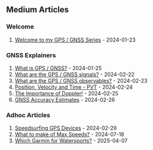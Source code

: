 ## Medium Articles

### Welcome

1. [Welcome to my GPS / GNSS Series](https://medium.com/@mikeg888/welcome-to-my-gps-gnss-series-52be517c4e16) - 2024-01-23



### GNSS Explainers

1. [What is GPS / GNSS?](https://medium.com/@mikeg888/what-is-gps-gnss-fd0092a794ea) - 2024-01-25
1. [What are the GPS / GNSS signals?](https://medium.com/@mikeg888/what-are-the-gps-gnss-signals-4bdd032887fc) - 2024-02-22
1. [What are the GPS / GNSS observables?](https://medium.com/@mikeg888/what-are-the-gps-gnss-observables-15016f636c17) - 2024-02-23
1. [Position, Velocity and Time - PVT](https://medium.com/@mikeg888/51f4cc738b75) - 2024-02-24
1. [The Importance of Doppler!](https://medium.com/@mikeg888/the-importance-of-doppler-b886b14bb65d) - 2024-02-25
1. [GNSS Accuracy Estimates](https://medium.com/@mikeg888/gnss-accuracy-estimates-74a04ce20608) - 2024-02-26



### Adhoc Articles

1. [Speedsurfing GPS Devices](https://medium.com/@mikeg888/speedsurfing-gps-devices-aaf5761de546) - 2024-02-29
1. [What to make of Max Speeds?](https://medium.com/@mikeg888/what-to-make-of-max-speeds-b83c05569e6c) - 2024-07-18
1. [Which Garmin for Watersports?](https://medium.com/@mikeg888/which-garmin-for-watersports-e1000c43a868) - 2025-04-07
